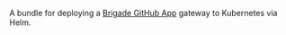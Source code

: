 A bundle for deploying a [Brigade GitHub App](https://github.com/brigadecore/brigade-github-app) gateway to Kubernetes via Helm.